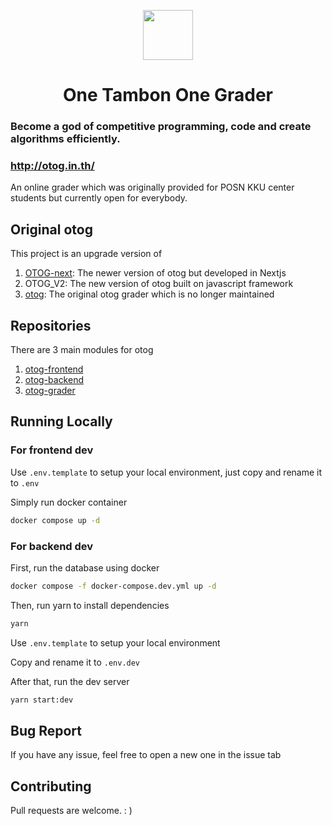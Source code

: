 <p align="center">
  <a href="https://otog.in.th">
    <img src="https://github.com/phakphum-dev/otog-frontend/raw/main/public/logo512.png" width="80" />
  </a>
</p>

<h1 align="center">One Tambon One Grader</h1>

### Become a god of competitive programming, code and create algorithms efficiently.

### http://otog.in.th/

An online grader which was originally provided for POSN KKU center students but currently open for everybody.

## Original otog

This project is an upgrade version of

1. [OTOG-next](https://github.com/karnjj/OTOG-next): The newer version of otog but developed in Nextjs
2. OTOG_V2: The new version of otog built on javascript framework
3. [otog](https://github.com/phizaz/otog): The original otog grader which is no longer maintained

## Repositories

There are 3 main modules for otog

1. [otog-frontend](https://github.com/phakphum-dev/otog-frontend)
2. [otog-backend](https://github.com/phakphum-dev/otog-backend)
3. [otog-grader](https://github.com/phakphum-dev/otog-grader)

## Running Locally

### For frontend dev

Use `.env.template` to setup your local environment, just copy and rename it to `.env`

Simply run docker container

```bash
docker compose up -d
```

### For backend dev

First, run the database using docker

```bash
docker compose -f docker-compose.dev.yml up -d
```

Then, run yarn to install dependencies

```bash
yarn
```

Use `.env.template` to setup your local environment

Copy and rename it to `.env.dev`

After that, run the dev server

```bash
yarn start:dev
```

## Bug Report

If you have any issue, feel free to open a new one in the issue tab

## Contributing

Pull requests are welcome. : )
